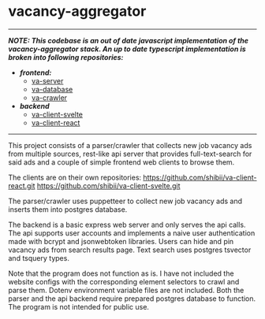 # vacancy-aggregator

---

**_NOTE: This codebase is an out of date javascript implementation of the vacancy-aggregator stack. An up to date typescript implementation is broken into following repositories:_**

- **_frontend:_**
  - [va-server](https://github.com/shibii/va-server)
  - [va-database](https://github.com/shibii/va-database)
  - [va-crawler](https://github.com/shibii/va-crawler)
- **_backend_**
  - [va-client-svelte](https://github.com/shibii/va-client-svelte)
  - [va-client-react](https://github.com/shibii/va-client-react)

---

This project consists of a parser/crawler that collects new job vacancy ads from multiple sources, rest-like api server that provides full-text-search for said ads and a couple of simple frontend web clients to browse them.

The clients are on their own repositories:
https://github.com/shibii/va-client-react.git
https://github.com/shibii/va-client-svelte.git

The parser/crawler uses puppetteer to collect new job vacancy ads and inserts them into postgres database.

The backend is a basic express web server and only serves the api calls. The api supports user accounts and implements a naive user authentication made with bcrypt and jsonwebtoken libraries. Users can hide and pin vacancy ads from search results page. Text search uses postgres tsvector and tsquery types.

Note that the program does not function as is. I have not included the website configs with the corresponding element selectors to crawl and parse them. Dotenv environment variable files are not included. Both the parser and the api backend require prepared postgres database to function. The program is not intended for public use.
